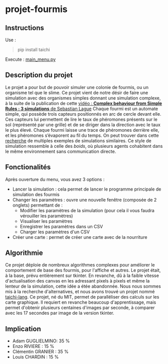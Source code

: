 # projet-fourmis
## Instructions
Use :
> pip install taichi

Execute :
[main_menu.py](./main_menu.py)

## Description du projet
Le projet a pour but de pouvoir simuler une colonie de fourmis, ou un organisme tel que le slime. Ce projet vient de notre désir de faire une simulation avec des organismes simples donnant une simulation complexe, à la suite de la publication de cette [vidéo : __Complex behaviour from Simple Rules : 3 simulations__ de Sebastian Lague](https://www.youtube.com/watch?v=kzwT3wQWAHE&t=418s)
Chaque fourmi est un automate simple, qui possède trois capteurs positionnés en arc de cercle devant elle. Ces capteurs lui permettent de lire le taux de phéromones présents sur le sol (représenté par une grille) et de se diriger dans la direction avec le taux le plus élevé. Chaque fourmi laisse une trace de phéromones derrière elle, et les phéromones s’évaporent au fil du temps.
On peut trouver dans cette [recherche](https://uwe-repository.worktribe.com/output/980579) de multiples exemples de simulations similaires.
Ce style de simulation ressemble à celle des *boids*, où plusieurs agents cohabitent dans le même environnement sans communication directe.


## Fonctionalités
Après ouverture du menu, vous avez 3 options :
- Lancer la simulation : cela permet de lancer le programme principale de simulation des fourmis
- Changer les paramètres : ouvre une nouvelle fenêtre (composée de 2 onglets) permettant de : 
    - Modifier les paramètres de la simulation (pour cela il vous faudra vérouiller les paramètres)
    - Visualiser les paramètres
    - Enregistrer les paramètres dans un CSV
    - Charger les paramètres d'un CSV
- Créer une carte : permet de créer une carte avec de la nourriture

## Algorithmie
Ce projet déploie de nombreux algorithmes complexes pour améliorer le comportement de base des fourmis, pour l'affiche et autres.
Le projet était, à la base, prévu entièrement sur tkinter. En revanche, dû à la faible vitesse d'actualisation des canvas en les adressant pixels à pixels et même la lenteur de la simulation, cette idée a étée abandonnée. Nous nous sommes mis à la recherche d'alternatives, et nous avons trouvé un projet nommé [taichi-lang](https://www.taichi-lang.org/). Ce projet, né du MIT, permet de paralléliser des calculs sur les carte graphique. Il requiert en revanche beaucoup d'apprentissage, mais permet d'obtenir plusieurs centaines d'images par seconde, à comparer avec les 17 secondes par image de la version tkinter.

## Implication

- Adam GUGLIELMINO: 35 %
- Enzo RIVIERE : 15 %
- Clémentin GRANIER : 35 %
- Louis CHARDIN : 15 %